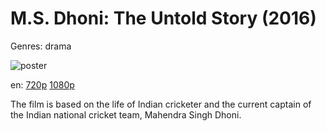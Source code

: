 # M.S. Dhoni: The Untold Story (2016)

Genres: drama

![poster](http://image.tmdb.org/t/p/w500/DEhEU6mSelhhQ8nzfsAEyFCcjD.jpg)

en:
  [720p](magnet:?xt=urn:btih:6350277AEF42739FBB05B99C9DF3C8929388A0A3&tr=udp://glotorrents.pw:6969/announce&tr=udp://tracker.opentrackr.org:1337/announce&tr=udp://torrent.gresille.org:80/announce&tr=udp://tracker.openbittorrent.com:80&tr=udp://tracker.coppersurfer.tk:6969&tr=udp://tracker.leechers-paradise.org:6969&tr=udp://p4p.arenabg.ch:1337&tr=udp://tracker.internetwarriors.net:1337)
  [1080p](magnet:?xt=urn:btih:CFF9075A103FB0F28B743E3D3408BF1694685E36&tr=udp://glotorrents.pw:6969/announce&tr=udp://tracker.opentrackr.org:1337/announce&tr=udp://torrent.gresille.org:80/announce&tr=udp://tracker.openbittorrent.com:80&tr=udp://tracker.coppersurfer.tk:6969&tr=udp://tracker.leechers-paradise.org:6969&tr=udp://p4p.arenabg.ch:1337&tr=udp://tracker.internetwarriors.net:1337)
  


The film is based on the life of Indian cricketer and the current captain of the Indian national cricket team, Mahendra Singh Dhoni.